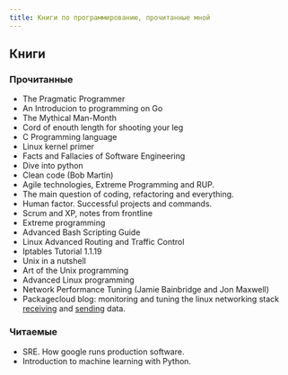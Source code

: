 ```yaml
---
title: Книги по программированию, прочитанные мной
---
```


## Книги

### Прочитанные

- The Pragmatic Programmer
- An Introducion to programming on Go
- The Mythical Man-Month
- Cord of enouth length for shooting your leg
- C Programming language
- Linux kernel primer
- Facts and Fallacies of Software Engineering
- Dive into python
- Clean code (Bob Martin)
- Agile technologies, Extreme Programming and RUP.
- The main question of coding, refactoring and everything.
- Human factor. Successful projects and commands.
- Scrum and XP, notes from frontline
- Extreme programming
- Advanced Bash Scripting Guide
- Linux Advanced Routing and Traffic Control
- Iptables Tutorial 1.1.19
- Unix in a nutshell
- Art of the Unix programming
- Advanced Linux programming
- Network Performance Tuning (Jamie Bainbridge and Jon Maxwell)
- Packagecloud blog: monitoring and tuning the linux networking stack [receiving](https://blog.packagecloud.io/eng/2016/06/22/monitoring-tuning-linux-networking-stack-receiving-data/) and [sending](https://blog.packagecloud.io/eng/2017/02/06/monitoring-tuning-linux-networking-stack-sending-data/) data.

### Читаемые

- SRE. How google runs production software.
- Introduction to machine learning with Python.
